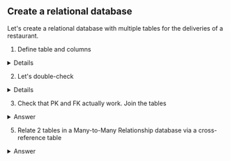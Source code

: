 ## Create a relational database

Let's create a relational database with multiple tables for the deliveries of a restaurant. 

1. Define table and columns
   
<details>

  <summary>Details</summary>
  

```
Let's first define all the tables and their columns. 
```
Code

```ruby

CREATE TABLE Order (

id INTEGER PRIMARY KEY,
recipe_id INTEGER REFERENCES recipe(id),
customer_id INTEGER REFERENCES customer(id),
price REAL, 
comment VARCHAR(100)
);

CREATE TABLE Customer (
id INTEGER PRIMARY KEY,
name VARCHAR(20),
telephone CHAR(10),
allergens VARCHAR(20),
delivery BOOLEAN
);

CREATE TABLE Recipe (
id INTEGER PRIMARY KEY,
name VARCHAR(10),
ingredients VARCHAR(100),
link VARCHAR(20),
allergens VARCHAR(20),
price REAL
);

CREATE TABLE rating (
customer_id INTEGER REFERENCES customer(id),
recipe_id INTEGER REFERENCES recipe(id),
rating REAL
);

CREATE TABLE customer_address (
customer_id INTEGER REFERENCES customer(id),
street_name VARCHAR(20),
city VARCHAR(15),
state VARCHAR(15)
);

```
</details>



2. Let's double-check

<details>

  <summary>Details</summary>
  

```
Let's make sure that all the tables and PK/FK were created correctly. 
```
Code

```ruby

SELECT 
    constraint_name, table_name, column_name
  FROM
    information_schema.key_column_usage
  WHERE
    table_name = 'Order';

SELECT 
    constraint_name, table_name, column_name
  FROM
    information_schema.key_column_usage
  WHERE
    table_name = 'Customer';

SELECT 
    constraint_name, table_name, column_name
  FROM
    information_schema.key_column_usage
  WHERE
    table_name = 'Recipe';

SELECT 
    constraint_name, table_name, column_name
  FROM
    information_schema.key_column_usage
  WHERE
    table_name = 'Rating';

SELECT 
    constraint_name, table_name, column_name
  FROM
    information_schema.key_column_usage
  WHERE
    table_name = 'Customer_address';

```
</details>

3. Check that PK and FK actually work. Join the tables

<details>

  <summary>Answer</summary>
  

```
XXXXXXXXXXXXX
```
Code

```ruby

JOIN THEM

```
</details>

5. Relate 2 tables in a Many-to-Many Relationship database via a cross-reference table

<details>

  <summary>Answer</summary>
  

```
Create a A third cross-reference table, recipes_ingredients, will support the following columns:

recipe_id (foreign key referencing recipe table’s id)(primary key)
ingredient_id (foreign key referencing ingredient table’s id) (primary key)
Both recipe_id and ingredient_id also serve as a composite primary key for recipes_ingredients.

```
![image](https://github.com/alexalra/Portfolio-2/assets/78654579/37211125-eedd-4b29-aefd-4aa8bb154fb4)

Code

```ruby

CREATE TABLE books_authors (

  book_isbn VARCHAR(50) REFERENCES book(isbn),
  author_email VARCHAR(20) REFERENCES author(email),
  PRIMARY KEY (book_isbn, author_email)
);

```
</details>
